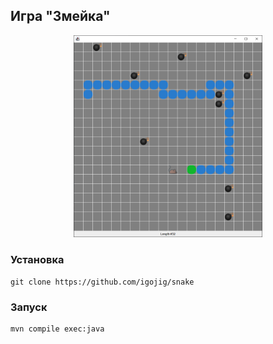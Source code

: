 ## Игра "Змейка"
<p align="center">
    <img src="./assets/demo.png" width="60%" height="60%"/>
</p>

### Установка
```
git clone https://github.com/igojig/snake
```

### Запуск
```
mvn compile exec:java
```
